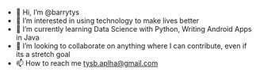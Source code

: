 - 👋 Hi, I’m @barrytys
- 👀 I’m interested in using technology to make lives better
- 🌱 I’m currently learning Data Science with Python, Writing Android Apps in Java
- 💞️ I’m looking to collaborate on anything where I can contribute, even if its a stretch goal
- 📫 How to reach me tysb.aplha@gmail.com

<!---
barrytys/barrytys is a ✨ special ✨ repository because its `README.md` (this file) appears on your GitHub profile.
You can click the Preview link to take a look at your changes.
--->
